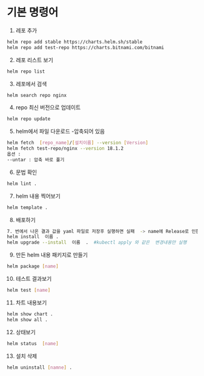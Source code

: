 # 기본 명령어 

1. 레포 추가 
~~~ bash 
helm repo add stable https://charts.helm.sh/stable
helm repo add test-repo https://charts.bitnami.com/bitnami
~~~

2. 레포 리스트 보기 
~~~ bash
helm repo list 
~~~

3. 레포에서 검색
~~~bash
helm search repo nginx
~~~

4. repo 최신 버전으로 업데이트
~~~bash
helm repo update
~~~

5. helm에서 파일 다운로드  -압축되어 있음
~~~bash
helm fetch  [repo_name]/[설치이름] --version [Version]
helm fetch test-repo/nginx --version 18.1.2 
옵션 :
--untar : 압축 바로 풀기
~~~

6. 문법 확인 
~~~bash
helm lint . 
~~~

7. helm 내용 찍어보기
~~~bash
helm template .
~~~

8. 배포하기
~~~bash
7. 번에서 나온 결과 값을 yaml 파일로 저장후 실행하면 실패  -> name에 Release로 인한 문구로 실패
helm install  이름 .
helm upgrade --install  이름  .  #kubectl apply 와 같은  변경내용만 실행
~~~

9. 만든 helm 내용 패키지로 만들기
~~~bash
helm package [name]
~~~

10. 테스트 결과보기
~~~bash
helm test [name]
~~~

11. 차트 내용보기
~~~bash
helm show chart .
helm show all .
~~~

12. 상태보기
~~~bash
helm status  [name]
~~~

13. 설치 삭제
~~~bash
helm uninstall [namne] .
~~~




